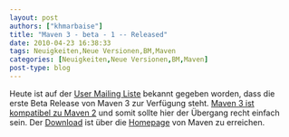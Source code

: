 ```yaml
---
layout: post
authors: ["khmarbaise"]
title: "Maven 3 - beta - 1 -- Released"
date: 2010-04-23 16:38:33
tags: Neuigkeiten,Neue Versionen,BM,Maven
categories: [Neuigkeiten,Neue Versionen,BM,Maven]
post-type: blog
---
```

Heute ist auf der <a href="http://old.nabble.com/-ANN--Apache-Maven-3.0-beta-1-Released-ts28341110.html">User Mailing Liste</a> bekannt gegeben worden, dass die erste Beta Release von Maven 3 zur Verfügung steht. <a href="http://cwiki.apache.org/MAVEN/maven-3x-compatibility-notes.html">Maven 3 ist kompatibel zu Maven 2</a> und somit sollte hier der Übergang recht einfach sein. 
Der <a href="https://maven.apache.org/download.html">Download</a> ist über die <a href="https://maven.apache.org">Homepage</a> von Maven zu erreichen.
